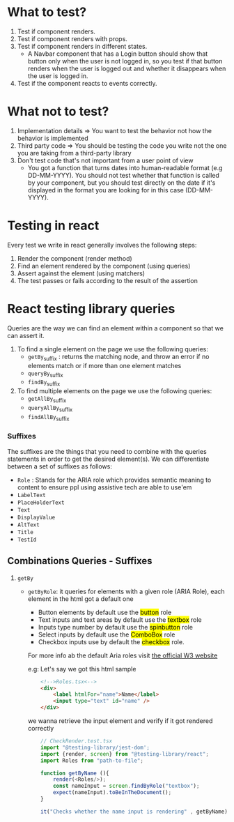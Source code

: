 # What to test?
1. Test if component renders.
2. Test if component renders with props.
3. Test if component renders in different states.
    - A Navbar component that has a Login button should show that button only when the user is not logged in, so you test if that button renders when the user is logged out and whether it disappears when the user is logged in.
4. Test if the component reacts to events correctly.

# What not to test?
1. Implementation details => You want to test the behavior not how the behavior is implemented
2. Third party code => You should be testing the code you write not the one you are taking from a third-party library
3. Don't test code that's not important from a user point of view
    - You got a function that turns dates into human-readable format (e.g DD-MM-YYYY). You should not test whether that function is called by your component, but you should test directly on the date if it's displayed in the format you are looking for in this case (DD-MM-YYYY).

# Testing in react
Every test we write in react generally involves the following steps:
1. Render the component (render method)
2. Find an element rendered by the component (using queries)
3. Assert against the element (using matchers)
4. The test passes or fails according to the result of the assertion

# React testing library queries
Queries are the way we can find an element within a component so that we can assert it.
1. To find a single element on the page we use the following queries:
    - `getBy`<sub>suffix</sub>
    : returns the matching node, and throw an error if no elements match or if more than one element matches
    - `queryBy`<sub>suffix</sub>
    - `findBy`<sub>suffix</sub>
2. To find multiple elements on the page we use the following queries:
    - `getAllBy`<sub>suffix</sub>
    - `queryAllBy`<sub>suffix</sub>
    - `findAllBy`<sub>suffix</sub>
### Suffixes
The suffixes are the things that you need to combine with the queries statements in order to get the desired element(s). We can differentiate between a set of suffixes as follows:
- `Role` : Stands for the ARIA role which provides semantic meaning to content to ensure ppl using assistive tech are able to use'em
- `LabelText`
- `PlaceHolderText`
- `Text`
- `DisplayValue`
- `AltText`
- `Title`
- `TestId`

## Combinations Queries - Suffixes
1. `getBy`
    + `getByRole`: it queries for elements with a given role (ARIA Role), each element in the html got a default one
        - Button elements by default use the <mark>button</mark> role
        - Text inputs and text areas by default use the <mark>textbox</mark> role
        - Inputs type number by default use the <mark>spinbutton</mark> role
        - Select inputs by default use the <mark>ComboBox</mark> role  
        - Checkbox inputs use by default the <mark>checkbox</mark> role.
        <p>For more info ab the default Aria roles visit <a href="https://www.w3.org/TR/html-aria">the official W3 website</a></p>
        e.g:
        Let's say we got this html sample

        ```html
            <!-->Roles.tsx<-->
            <div>
                <label htmlFor="name">Name</label>
                <input type="text" id="name" />
            </div>
        ```
        we wanna retrieve the input element and verify if it got rendered correctly

        ```javascript
            // CheckRender.test.tsx
            import "@testing-library/jest-dom';
            import {render, screen} from "@testing-library/react";
            import Roles from "path-to-file";

            function getByName (){
                render(<Roles/>);
                const nameInput = screen.findByRole("textbox");
                expect(nameInput).toBeInTheDocument();      
            }

            it("Checks whether the name input is rendering" , getByName); 
        ```